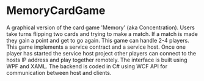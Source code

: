 # MemoryCardGame
A graphical version of the card game 'Memory' (aka Concentration). Users take turns flipping two cards and trying to make a match. If a match is made they gain a point and get to go again. This game can handle 2-4 players. This game implements a service contract and a service host. Once one player has started the service host project other players can connect to the hosts IP address and play together remotely. The interface is built using WPF and XAML. The backend is coded in C# using WCF API for communication between host and clients.
